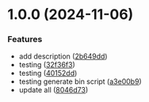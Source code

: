 # 1.0.0 (2024-11-06)


### Features

* add description ([2b649dd](https://github.com/open-ish/utility/commit/2b649dd02303f5f3845b20bc1b86f5549e09ba1c))
* testing ([32f36f3](https://github.com/open-ish/utility/commit/32f36f359f028478aeb1ea47fcb50d2016614717))
* testing ([40152dd](https://github.com/open-ish/utility/commit/40152dd0793a85ea2b0c30ba192a542ace8f66a9))
* testing generate bin script ([a3e00b9](https://github.com/open-ish/utility/commit/a3e00b93739608de6c0592e394492fbdaa82ae36))
* update all ([8046d73](https://github.com/open-ish/utility/commit/8046d739877afa001b8b827210fab86bbbcca0ff))
